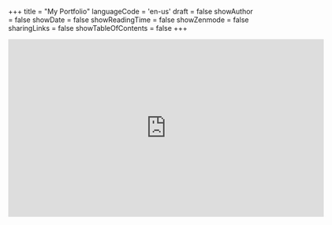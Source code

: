 +++
title = "My Portfolio"
languageCode = 'en-us'
draft = false
showAuthor = false
showDate = false
showReadingTime = false
showZenmode = false
sharingLinks = false
showTableOfContents = false
+++
<iframe title="vimeo-player" src="https://player.vimeo.com/video/772649237?h=30b28406a5" width="640" height="360" frameborder="0"    allowfullscreen></iframe>